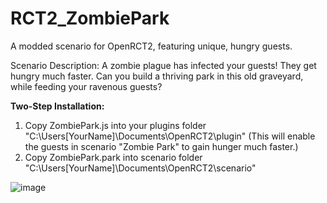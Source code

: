 # RCT2_ZombiePark
A modded scenario for OpenRCT2, featuring unique, hungry guests.

Scenario Description: A zombie plague has infected your guests! They get hungry much faster. Can you build a thriving park in this old graveyard, while feeding your ravenous guests?

**Two-Step Installation:**
1. Copy ZombiePark.js into your plugins folder "C:\Users\[YourName]\Documents\OpenRCT2\plugin" 
(This will enable the guests in scenario "Zombie Park" to gain hunger much faster.)
2. Copy ZombiePark.park into scenario folder "C:\Users\[YourName]\Documents\OpenRCT2\scenario"

![image](https://user-images.githubusercontent.com/51807239/169191852-445a198c-f1a5-4b24-a479-59cbf5b84515.png)

